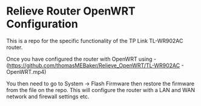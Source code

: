 # Relieve Router OpenWRT Configuration 

This is a repo for the specific functionality of the TP Link TL-WR902AC router.

Once you have configured the router with OpenWRT using - (https://github.com/thomasMEBaker/Relieve_OpenWRT/TL-WR902AC - OpenWRT.mp4)

You then need to go to System -> Flash Firmware then restore the firmware from the file on the repo. This will configure the router with a LAN and WAN network and firewall settings etc.
